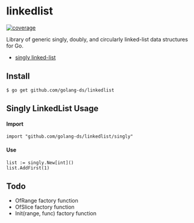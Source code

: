 # linkedlist
<a href="https://coveralls.io/github/badges/shields">
    <img src="https://img.shields.io/coveralls/github/badges/shields" alt="coverage">
</a>

Library of generic singly, doubly, and circularly linked-list data structures for Go.

* [singly linked-list](./singly/)



## Install
```
$ go get github.com/golang-ds/linkedlist
```

## Singly LinkedList Usage
#### Import
```
import "github.com/golang-ds/linkedlist/singly"
```
#### Use
```
list := singly.New[int]()
list.AddFirst(1)
```

## Todo
* OfRange factory function
* OfSlice factory function
* Init(range, func) factory function
